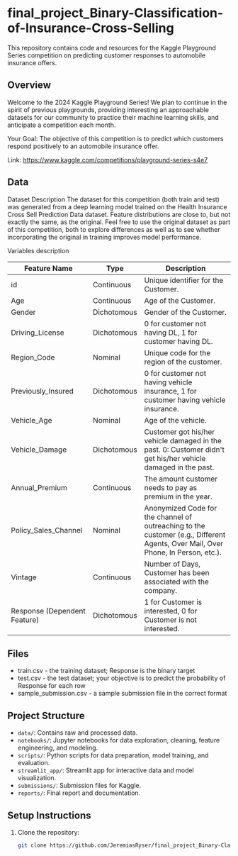 # final_project_Binary-Classification-of-Insurance-Cross-Selling

This repository contains code and resources for the Kaggle Playground Series competition on predicting customer responses to automobile insurance offers.

## Overview
Welcome to the 2024 Kaggle Playground Series! We plan to continue in the spirit of previous playgrounds, providing interesting an approachable datasets for our community to practice their machine learning skills, and anticipate a competition each month.

Your Goal: The objective of this competition is to predict which customers respond positively to an automobile insurance offer.

Link: https://www.kaggle.com/competitions/playground-series-s4e7

## Data
Dataset Description
The dataset for this competition (both train and test) was generated from a deep learning model trained on the Health Insurance Cross Sell Prediction Data dataset. Feature distributions are close to, but not exactly the same, as the original. Feel free to use the original dataset as part of this competition, both to explore differences as well as to see whether incorporating the original in training improves model performance.

Variables description

| Feature Name            | Type         | Description                                                                 |
| ----------------------- | ------------ | --------------------------------------------------------------------------- |
| id                      | Continuous   | Unique identifier for the Customer.                                         |
| Age                     | Continuous   | Age of the Customer.                                                        |
| Gender                  | Dichotomous  | Gender of the Customer.                                                     |
| Driving_License         | Dichotomous  | 0 for customer not having DL, 1 for customer having DL.                     |
| Region_Code             | Nominal      | Unique code for the region of the customer.                                 |
| Previously_Insured      | Dichotomous  | 0 for customer not having vehicle insurance, 1 for customer having vehicle insurance. |
| Vehicle_Age             | Nominal      | Age of the vehicle.                                                         |
| Vehicle_Damage          | Dichotomous  | Customer got his/her vehicle damaged in the past. 0: Customer didn't get his/her vehicle damaged in the past. |
| Annual_Premium          | Continuous   | The amount customer needs to pay as premium in the year.                    |
| Policy_Sales_Channel    | Nominal      | Anonymized Code for the channel of outreaching to the customer (e.g., Different Agents, Over Mail, Over Phone, In Person, etc.). |
| Vintage                 | Continuous   | Number of Days, Customer has been associated with the company.              |
| Response (Dependent Feature) | Dichotomous  | 1 for Customer is interested, 0 for Customer is not interested.             |

## Files
- train.csv - the training dataset; Response is the binary target
- test.csv - the test dataset; your objective is to predict the probability of Response for each row
- sample_submission.csv - a sample submission file in the correct format


## Project Structure

- `data/`: Contains raw and processed data.
- `notebooks/`: Jupyter notebooks for data exploration, cleaning, feature engineering, and modeling.
- `scripts/`: Python scripts for data preparation, model training, and evaluation.
- `streamlit_app/`: Streamlit app for interactive data and model visualization.
- `submissions/`: Submission files for Kaggle.
- `reports/`: Final report and documentation.

## Setup Instructions

1. Clone the repository:
   ```bash
   git clone https://github.com/JeremiasRyser/final_project_Binary-Classification-of-Insurance-Cross-Selling.git


